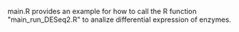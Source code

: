 main.R provides an example for how to call the R function "main_run_DESeq2.R" to analize differential expression of enzymes.

